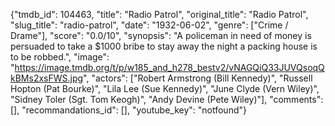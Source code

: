 {"tmdb_id": 104463, "title": "Radio Patrol", "original_title": "Radio Patrol", "slug_title": "radio-patrol", "date": "1932-06-02", "genre": ["Crime / Drame"], "score": "0.0/10", "synopsis": "A policeman in need of money is persuaded to take a $1000 bribe to stay away the night a packing house is to be robbed.", "image": "https://image.tmdb.org/t/p/w185_and_h278_bestv2/vNAGQiQ33JUVQsoqQkBMs2xsFWS.jpg", "actors": ["Robert Armstrong (Bill Kennedy)", "Russell Hopton (Pat Bourke)", "Lila Lee (Sue Kennedy)", "June Clyde (Vern Wiley)", "Sidney Toler (Sgt. Tom Keogh)", "Andy Devine (Pete Wiley)"], "comments": [], "recommandations_id": [], "youtube_key": "notfound"}